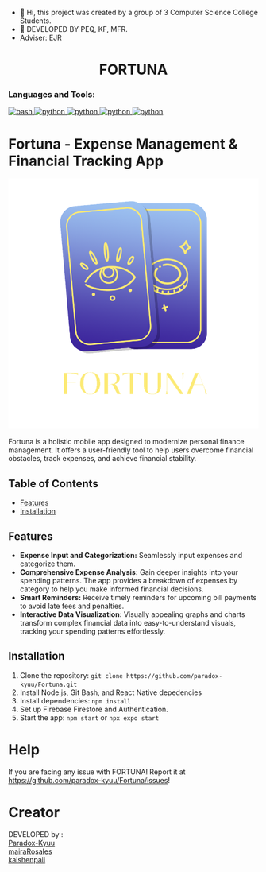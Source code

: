 
- 👋 Hi, this project was created by a group of 3 Computer Science College Students.
- 👀 DEVELOPED BY PEQ, KF, MFR.
- Adviser: EJR



#
<h1 align="center">FORTUNA</h1>

<h3 align="left">Languages and Tools:</h3>
<p align="left"> <a href="https://www.gnu.org/software/bash/" target="_blank"> <img src="https://www.vectorlogo.zone/logos/gnu_bash/gnu_bash-icon.svg" alt="bash" width="40" height="40"/> </a></a> <a href="https://reactnative.dev/" target="_blank"> <img src="https://d33wubrfki0l68.cloudfront.net/554c3b0e09cf167f0281fda839a5433f2040b349/ecfc9/img/header_logo.svg" alt="python" width="40" height="40"/> </a>
<a href="https://code.visualstudio.com/" target="_blank"> <img src="https://cdn.freebiesupply.com/logos/large/2x/visual-studio-code-logo-svg-vector.svg" alt="python" width="40" height="40"/> </a>
<a href="https://firebase.google.com/" target="_blank"> <img src="https://www.gstatic.com/devrel-devsite/prod/v305546bcb5d253cf3be5a548268e131fc74d5e15542d870fcfdb689895966994/firebase/images/lockup.svg" alt="python" width="80" height="80"/> </a>
<a href="https://nodejs.org/en" target="_blank"> <img src="https://nodejs.org/static/images/logo.svg" alt="python" width="80" height="80"/> </a>



</p><be>

# Fortuna - Expense Management & Financial Tracking App

![Fortuna Logo](assets/logo_violet_gold_nobg.png) 

Fortuna is a holistic mobile app designed to modernize personal finance management. It offers a user-friendly tool to help users overcome financial obstacles, track expenses, and achieve financial stability.

## Table of Contents
- [Features](#features)
- [Installation](#installation)


## Features
- **Expense Input and Categorization:** Seamlessly input expenses and categorize them.
- **Comprehensive Expense Analysis:** Gain deeper insights into your spending patterns. The app provides a breakdown of expenses by category to help you make informed financial decisions.
- **Smart Reminders:** Receive timely reminders for upcoming bill payments to avoid late fees and penalties.
- **Interactive Data Visualization:** Visually appealing graphs and charts transform complex financial data into easy-to-understand visuals, tracking your spending patterns effortlessly.

## Installation
1. Clone the repository: `git clone https://github.com/paradox-kyuu/Fortuna.git`
2. Install Node.js, Git Bash, and React Native depedencies
3. Install dependencies: `npm install`
4. Set up Firebase Firestore and Authentication.
5. Start the app: `npm start` or `npx expo start`

   
# Help
If you are facing any issue with FORTUNA! Report it at https://github.com/paradox-kyuu/Fortuna/issues!


# Creator
DEVELOPED by : <br>
[Paradox-Kyuu](https://github.com/paradox-kyuu/) <br>
[mairaRosales](https://github.com/mairaRosales/) <br>
[kaishenpaii](https://github.com/kaishenpaii/) <br>

